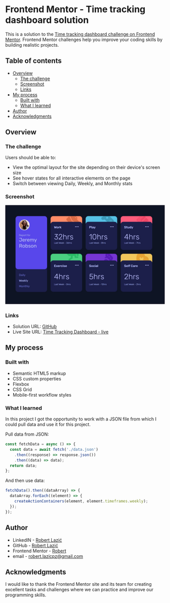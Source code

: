 # Frontend Mentor - Time tracking dashboard solution

This is a solution to the [Time tracking dashboard challenge on Frontend Mentor](https://www.frontendmentor.io/challenges/time-tracking-dashboard-UIQ7167Jw). Frontend Mentor challenges help you improve your coding skills by building realistic projects.

## Table of contents

- [Overview](#overview)
  - [The challenge](#the-challenge)
  - [Screenshot](#screenshot)
  - [Links](#links)
- [My process](#my-process)
  - [Built with](#built-with)
  - [What I learned](#what-i-learned)
- [Author](#author)
- [Acknowledgments](#acknowledgments)

## Overview

### The challenge

Users should be able to:

- View the optimal layout for the site depending on their device's screen size
- See hover states for all interactive elements on the page
- Switch between viewing Daily, Weekly, and Monthly stats

### Screenshot

![project screenshoot](project-image.jpg)

### Links

- Solution URL: [GitHub](https://github.com/lazo2212/Time_tracking_dashboard)
- Live Site URL: [Time Tracking Dashboard - live](https://lazo2212.github.io/Time_tracking_dashboard/)

## My process

### Built with

- Semantic HTML5 markup
- CSS custom properties
- Flexbox
- CSS Grid
- Mobile-first workflow
  styles

### What I learned

In this project I got the opportunity to work with a JSON file from which I could pull data and use it for this project.

Pull data from JSON:

```js
const fetchData = async () => {
  const data = await fetch('./data.json')
    .then((response) => response.json())
    .then((data) => data);
  return data;
};
```

And then use data:

```js
fetchData().then((dataArray) => {
  dataArray.forEach((element) => {
    createActionContainers(element, element.timeframes.weekly);
  });
});
```

## Author

- LinkedIN - [Robert Lazić](https://www.linkedin.com/in/robert-lazi%C4%87/)
- GitHub - [Robert Lazić](https://github.com/lazo2212)
- Frontend Mentor - [Robert](https://www.frontendmentor.io/profile/lazo2212)
- email - robert.lazicpz@gmail.com

## Acknowledgments

I would like to thank the Frontend Mentor site and its team for creating excellent tasks and challenges where we can practice and improve our programming skills.
